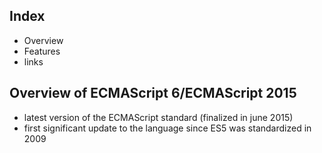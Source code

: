 ## Index

* Overview
* Features
* links


## Overview of ECMAScript 6/ECMAScript 2015

* latest version of the ECMAScript standard (finalized in june 2015)
* first significant update to the language since ES5 was standardized in 2009